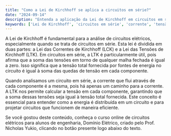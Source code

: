 ```yaml
---
title: "Como a Lei de Kirchhoff se aplica a circuitos em série?"
date: "2024-09-14"
description: "Entenda a aplicação da Lei de Kirchhoff em circuitos em série e como ela ajuda a analisar correntes e tensões."
keywords: ['Lei de Kirchhoff', 'circuitos em série', 'corrente', 'tensão', 'malha']
---
```


A Lei de Kirchhoff é fundamental para a análise de circuitos elétricos, especialmente quando se trata de circuitos em série. Esta lei é dividida em duas partes: a Lei das Correntes de Kirchhoff (LCK) e a Lei das Tensões de Kirchhoff (LTK). Em circuitos em série, a LTK é particularmente útil, pois afirma que a soma das tensões em torno de qualquer malha fechada é igual a zero. Isso significa que a tensão total fornecida por fontes de energia no circuito é igual à soma das quedas de tensão em cada componente.

Quando analisamos um circuito em série, a corrente que flui através de cada componente é a mesma, pois há apenas um caminho para a corrente. A LTK nos permite calcular a tensão em cada componente, garantindo que a soma dessas tensões seja igual à tensão total fornecida. Este conceito é essencial para entender como a energia é distribuída em um circuito e para projetar circuitos que funcionem de maneira eficiente.

Se você gostou deste conteúdo, conheça o curso online de circuitos elétricos para alunos de engenharia, Domínio Elétrico, criado pelo Prof. Nicholas Yukio, clicando no botão presente logo abaixo do texto.